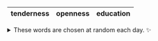 <!-- word_basket start -->
| tenderness | openness | education |
| :--------: | :------: | :-------: |

<details>
  <summary>These words are chosen at random each day. ✨</summary>
  Take a look inside this repo to see how that works.
</details>
<!-- word_basket end -->
